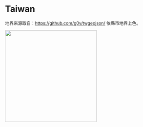 # Taiwan
地界來源取自：https://github.com/g0v/twgeojson/
依縣市地界上色。

<image src="Taiwan/Taiwan/preview/taiwan01.png" height="300"> </src>
